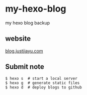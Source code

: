 # my-hexo-blog
my hexo blog backup

## website
[blog.justjiayu.com](http://blog.justjiayu.com)

## Submit note
```
$ hexo s  # start a local server
$ hexo g  # generate static files
$ hexo d  # deploy blogs to github
```

